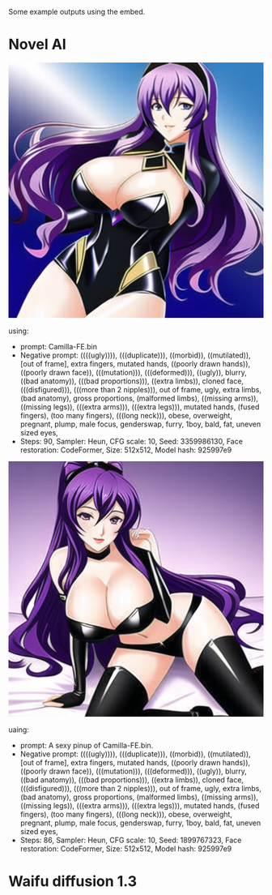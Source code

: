 Some example outputs using the embed.

# Novel AI

![1](https://github.com/Best-by-feb132024/Camilla-FE-embed/blob/main/example%20outputs/00326-3359986130-Camilla-FE.bin.png)

using:
* prompt: Camilla-FE.bin
* Negative prompt: ((((ugly)))), (((duplicate))), ((morbid)), ((mutilated)), [out of frame], extra fingers, mutated hands, ((poorly drawn hands)), ((poorly drawn face)), (((mutation))), (((deformed))), ((ugly)), blurry, ((bad anatomy)), (((bad proportions))), ((extra limbs)), cloned face, (((disfigured))), (((more than 2 nipples))), out of frame, ugly, extra limbs, (bad anatomy), gross proportions, (malformed limbs), ((missing arms)), ((missing legs)), (((extra arms))), (((extra legs))), mutated hands, (fused fingers), (too many fingers), (((long neck))), obese, overweight, pregnant, plump, male focus, genderswap, furry, 1boy, bald, fat, uneven sized eyes,
* Steps: 90, Sampler: Heun, CFG scale: 10, Seed: 3359986130, Face restoration: CodeFormer, Size: 512x512, Model hash: 925997e9


![2](https://github.com/Best-by-feb132024/Camilla-FE-embed/blob/main/example%20outputs/00327-1899767323-A%20sexy%20pinup%20of%20Camilla-FE.bin.png)

uaing:
* prompt: A sexy pinup of Camilla-FE.bin.
* Negative prompt: ((((ugly)))), (((duplicate))), ((morbid)), ((mutilated)), [out of frame], extra fingers, mutated hands, ((poorly drawn hands)), ((poorly drawn face)), (((mutation))), (((deformed))), ((ugly)), blurry, ((bad anatomy)), (((bad proportions))), ((extra limbs)), cloned face, (((disfigured))), (((more than 2 nipples))), out of frame, ugly, extra limbs, (bad anatomy), gross proportions, (malformed limbs), ((missing arms)), ((missing legs)), (((extra arms))), (((extra legs))), mutated hands, (fused fingers), (too many fingers), (((long neck))), obese, overweight, pregnant, plump, male focus, genderswap, furry, 1boy, bald, fat, uneven sized eyes,
* Steps: 86, Sampler: Heun, CFG scale: 10, Seed: 1899767323, Face restoration: CodeFormer, Size: 512x512, Model hash: 925997e9


# Waifu diffusion 1.3

